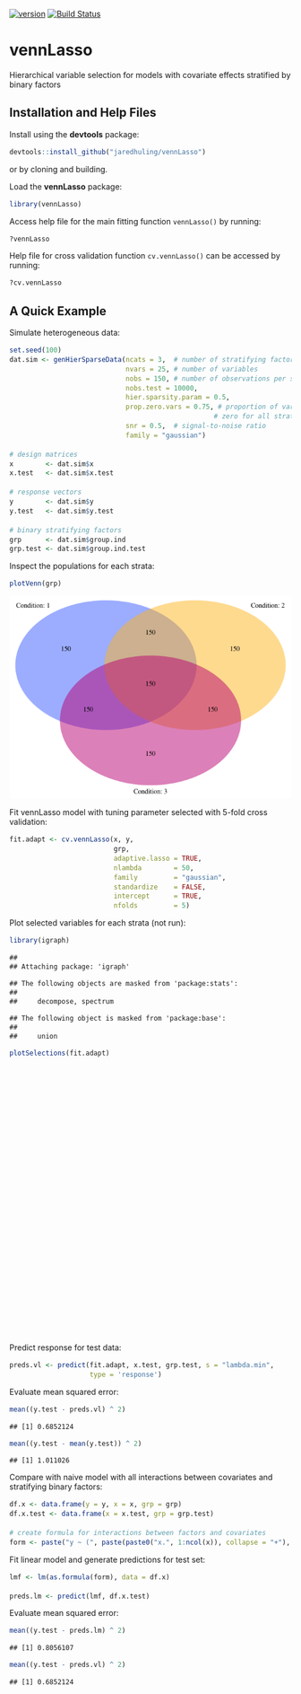 


[![version](http://www.r-pkg.org/badges/version/vennLasso)](https://cran.r-project.org/package=vennLasso)
[![Build Status](https://travis-ci.org/jaredhuling/vennLasso.svg?branch=master)](https://travis-ci.org/jaredhuling/vennLasso)

# vennLasso
Hierarchical variable selection for models with covariate effects stratified by binary factors 




## Installation and Help Files


Install using the **devtools** package:


```r
devtools::install_github("jaredhuling/vennLasso")
```


or by cloning and building.

Load the **vennLasso** package:

```r
library(vennLasso)
```

Access help file for the main fitting function ``vennLasso()`` by running:


```r
?vennLasso
```

Help file for cross validation function ``cv.vennLasso()`` can be accessed by running:


```r
?cv.vennLasso
```

## A Quick Example

Simulate heterogeneous data:


```r
set.seed(100)
dat.sim <- genHierSparseData(ncats = 3,  # number of stratifying factors
                             nvars = 25, # number of variables
                             nobs = 150, # number of observations per strata
                             nobs.test = 10000,
                             hier.sparsity.param = 0.5,
                             prop.zero.vars = 0.75, # proportion of variables
                                                   # zero for all strata
                             snr = 0.5,  # signal-to-noise ratio
                             family = "gaussian")

# design matrices
x        <- dat.sim$x
x.test   <- dat.sim$x.test

# response vectors
y        <- dat.sim$y
y.test   <- dat.sim$y.test

# binary stratifying factors
grp      <- dat.sim$group.ind
grp.test <- dat.sim$group.ind.test
```

Inspect the populations for each strata:


```r
plotVenn(grp)
```

![](vignettes/readme_figs/unnamed-chunk-6-1.png)<!-- -->

Fit vennLasso model with tuning parameter selected with 5-fold cross validation:


```r
fit.adapt <- cv.vennLasso(x, y,
                          grp,
                          adaptive.lasso = TRUE,
                          nlambda        = 50,
                          family         = "gaussian",
                          standardize    = FALSE,
                          intercept      = TRUE,
                          nfolds         = 5)
```


Plot selected variables for each strata (not run): 


```r
library(igraph)
```

```
## 
## Attaching package: 'igraph'
```

```
## The following objects are masked from 'package:stats':
## 
##     decompose, spectrum
```

```
## The following object is masked from 'package:base':
## 
##     union
```

```r
plotSelections(fit.adapt)
```

<!--html_preserve--><div id="htmlwidget-916a5488a66ec817258c" style="width:672px;height:480px;" class="visNetwork html-widget"></div>
<script type="application/json" data-for="htmlwidget-916a5488a66ec817258c">{"x":{"nodes":{"id":[1,2,3,5,4,6,7,8],"label":["0,0,0","0,0,1","0,1,0","1,0,0","0,1,1","1,0,1","1,1,0","1,1,1"],"value":[10,5,6,2,9,7,9,16],"title":["<p>Num vars selected: 10<\/p>","<p>Num vars selected: 5<\/p>","<p>Num vars selected: 6<\/p>","<p>Num vars selected: 2<\/p>","<p>Num vars selected: 9<\/p>","<p>Num vars selected: 7<\/p>","<p>Num vars selected: 9<\/p>","<p>Num vars selected: 16<\/p>"],"x":[-0.444444444444444,-1,-0.333333333333333,0.333333333333333,-0.666666666666667,0.333333333333333,1,0.222222222222222],"y":[-1,1,1,1,0,0,0,-1]},"edges":{"from":[4,6,4,7,8,6,7,8,8],"to":[2,2,3,3,4,5,5,6,7],"value":[5,5,6,6,9,2,2,7,9]},"nodesToDataframe":true,"edgesToDataframe":true,"options":{"width":"100%","height":"100%","nodes":{"shape":"dot","mass":1,"physics":false,"font":{"size":35}},"manipulation":{"enabled":false},"edges":{"smooth":true},"physics":{"stabilization":false},"interaction":{"hover":true,"tooltipDelay":0}},"groups":null,"width":null,"height":null,"idselection":{"enabled":true,"style":"width: 150px; height: 26px","useLabels":true},"byselection":{"enabled":false,"style":"width: 150px; height: 26px","multiple":false,"hideColor":"rgba(200,200,200,0.5)"},"main":null,"submain":null,"footer":null,"igraphlayout":{"type":"full"},"highlight":{"enabled":true,"hoverNearest":true,"degree":1,"algorithm":"all","hideColor":"rgba(200,200,200,0.5)","labelOnly":true},"collapse":{"enabled":false,"fit":false,"resetHighlight":true,"clusterOptions":null},"tooltipStay":300,"tooltipStyle":"position: fixed;visibility:hidden;padding: 5px;white-space: nowrap;font-family: verdana;font-size:14px;font-color:#000000;background-color: #f5f4ed;-moz-border-radius: 3px;-webkit-border-radius: 3px;border-radius: 3px;border: 1px solid #808074;box-shadow: 3px 3px 10px rgba(0, 0, 0, 0.2);"},"evals":[],"jsHooks":[]}</script><!--/html_preserve-->

Predict response for test data:


```r
preds.vl <- predict(fit.adapt, x.test, grp.test, s = "lambda.min",
                    type = 'response')
```

Evaluate mean squared error:


```r
mean((y.test - preds.vl) ^ 2)
```

```
## [1] 0.6852124
```


```r
mean((y.test - mean(y.test)) ^ 2)
```

```
## [1] 1.011026
```


Compare with naive model with all interactions between covariates and stratifying binary factors:

```r
df.x <- data.frame(y = y, x = x, grp = grp)
df.x.test <- data.frame(x = x.test, grp = grp.test)

# create formula for interactions between factors and covariates
form <- paste("y ~ (", paste(paste0("x.", 1:ncol(x)), collapse = "+"), ")*(grp.1*grp.2*grp.3)" )
```

Fit linear model and generate predictions for test set:

```r
lmf <- lm(as.formula(form), data = df.x)

preds.lm <- predict(lmf, df.x.test)
```

Evaluate mean squared error:


```r
mean((y.test - preds.lm) ^ 2)
```

```
## [1] 0.8056107
```

```r
mean((y.test - preds.vl) ^ 2)
```

```
## [1] 0.6852124
```




